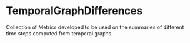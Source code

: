 # TemporalGraphDifferences
Collection of Metrics developed to be used on the summaries of different time steps computed from temporal graphs
